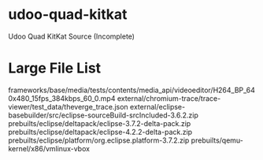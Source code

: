 # udoo-quad-kitkat
Udoo Quad KitKat Source (Incomplete)

# Large File List
frameworks/base/media/tests/contents/media_api/videoeditor/H264_BP_640x480_15fps_384kbps_60_0.mp4
external/chromium-trace/trace-viewer/test_data/theverge_trace.json
external/eclipse-basebuilder/src/eclipse-sourceBuild-srcIncluded-3.6.2.zip
prebuilts/eclipse/deltapack/eclipse-3.7.2-delta-pack.zip
prebuilts/eclipse/deltapack/eclipse-4.2.2-delta-pack.zip
prebuilts/eclipse/platform/org.eclipse.platform-3.7.2.zip
prebuilts/qemu-kernel/x86/vmlinux-vbox
